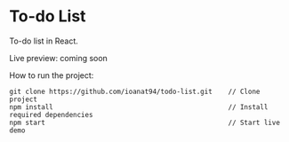 # To-do List
To-do list in React.  

Live preview: coming soon

How to run the project:  

```
git clone https://github.com/ioanat94/todo-list.git    // Clone project  
npm install                                            // Install required dependencies  
npm start                                              // Start live demo  
```
